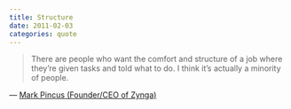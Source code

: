 ```yaml
---
title: Structure
date: 2011-02-03
categories: quote
---
```


> There are people who want the comfort and structure of a job where they’re given tasks and told what to do. I think it’s actually a minority of people.

— [Mark Pincus (Founder/CEO of Zynga)](http://www.nytimes.com/2010/01/31/business/31corner.html)
